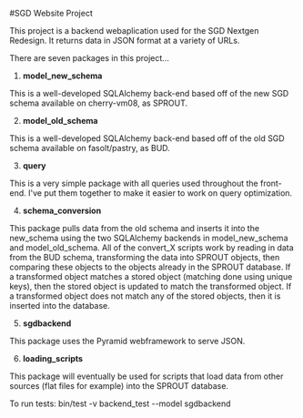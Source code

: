 #SGD Website Project

This project is a backend webaplication used for the SGD Nextgen Redesign. It returns data in JSON format at a
variety of URLs.

There are seven packages in this project...

1. **model_new_schema**

 This is a well-developed SQLAlchemy back-end based off of the new SGD schema available on cherry-vm08, as SPROUT.

2. **model_old_schema**

 This is a well-developed SQLAlchemy back-end based off of the old SGD schema available on fasolt/pastry, as BUD.

3. **query**

 This is a very simple package with all queries used throughout the front-end. I've put them together to make it
easier to work on query optimization.

4. **schema_conversion**

 This package pulls data from the old schema and inserts it into the new_schema using the two SQLAlchemy backends in
model_new_schema and model_old_schema. All of the convert_X scripts work by reading in data from the BUD schema,
transforming the data into SPROUT objects, then comparing these objects to the objects already in the SPROUT database.
If a transformed object matches a stored object (matching done using unique keys), then the stored object is updated
to match the transformed object. If a transformed object does not match any of the stored objects, then it is inserted
into the database.

5. **sgdbackend**

 This package uses the Pyramid webframework to serve JSON.

6. **loading_scripts**

 This package will eventually be used for scripts that load data from other sources (flat files for example) into
 the SPROUT database.

 To run tests:
  bin/test -v backend_test --model sgdbackend

